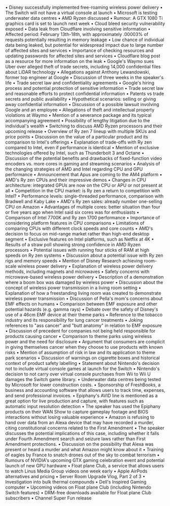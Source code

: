 • Disney successfully implemented free-roaming wireless power delivery
• The Switch will not have a virtual console at launch
• Microsoft is testing underwater data centres
• AMD Ryzen discussed
• Rumour: A GTX 1080 Ti graphics card is set to launch next week
• Cloud bleed security vulnerability exposed
• Data leak from Cloudflare involving sensitive information
• Affected period: February 13th-18th, with approximately .00003% of requests potentially resulting in memory leakage
• Low chance of individual data being leaked, but potential for widespread impact due to large number of affected sites and services
• Importance of checking resources and updating passwords for affected sites and services
• Cloudflare blog post as a resource for more information on the leak
• Google's Waymo sues Uber over alleged theft of trade secrets, including 14,000 confidential files about LiDAR technology
• Allegations against Anthony Lewandowski, former top engineer at Google
• Discussion of three weeks in the speaker's life
• Trade secret law and confidentiality agreements
• Google's hiring process and potential protection of sensitive information
• Trade secret law and reasonable efforts to protect confidential information
• Patents vs trade secrets and public availability
• Hypothetical scenarios: selling or giving away confidential information
• Discussion of a possible lawsuit involving Google and an employee
• Allegations of theft and intellectual property violations at Waymo
• Mention of a severance package and its typical accompanying agreement
• Possibility of lengthy litigation due to the individual's wealth
• Switching to discuss AMD Ryzen processors and their upcoming release
• Overview of Ry zen 7 lineup with multiple SKUs and price points
• Discussion on the value of a particular product and its comparison to Intel's offerings
• Explanation of trade-offs with Ry zen compared to Intel, even if performance is identical
• Mention of exclusive technologies offered by Intel, such as Thunderbolt 3 and Octane
• Discussion of the potential benefits and drawbacks of fixed-function video encoders vs. more cores in gaming and streaming scenarios
• Analysis of the changing strategies of AMD and Intel regarding CPU and GPU performance
• Announcement that Apus are coming to the AM4 platform
• AMD's Ry zen CPUs and their impressive demos
• Changes in CPU architecture: integrated GPUs are now on the CPU or APU or not present at all
• Competition in the CPU market: is Ry zen a return to competition with Intel?
• Performance levels: single-threaded performance, comparison with Bradwell and Kaby Lake
• AMD's Ry zen sales: already number one-selling CPU on Amazon
• Advantages of multiple cores: better situation than four or five years ago when Intel said six cores was for enthusiasts
• Comparison of Intel 7700K and Ry zen 1700 performance
• Importance of considering platform features in CPU comparisons
• Limitations of comparing CPUs with different clock speeds and core counts
• AMD's decision to focus on mid-range market rather than high-end desktop segment
• Exclusive features on Intel platforms, such as Netflix at 4K
• Results of a straw poll showing strong confidence in AMD Ryzen processors
• Potential issues with running four sticks of RAM at high speeds on Ry zen systems
• Discussion about a potential issue with Ry zen rigs and memory speeds
• Mention of Disney Research achieving room-scale wireless power delivery
• Explanation of wireless power delivery methods, including magnets and microwaves
• Safety concerns with microwave-based wireless power delivery
• Description of a demonstration where a boom box was damaged by wireless power
• Discussion about the concept of wireless power transmission in a living room setting
• Explanation of how a freestanding living room was created to demonstrate wireless power transmission
• Discussion of Pella's mom's concerns about EMF effects on humans
• Comparison between EMF exposure and other potential hazards (e.g. gamma rays)
• Debate over the safety of Disney's use of a 46cm EMF device at their theme parks
• Reference to the tobacco industry and its responsibility for lung cancer treatments
• Joking references to "ass cancer" and "butt anatomy" in relation to EMF exposure
• Discussion of precedent for companies not being held responsible for products causing cancer
• Comparison to theme parks using wireless power and the need for disclosure
• Argument that consumers are complicit in giving themselves cancer when they choose to use products with known risks
• Mention of assumption of risk in law and its application to theme park scenarios
• Discussion of warnings on cigarette boxes and historical context of product safety labelling
• Statement about Nintendo's decision not to include virtual console games at launch for the Switch
• Nintendo's decision to not carry over virtual console purchases from Wii to Wii U damages the Switch game library.
• Underwater data centres being tested by Microsoft for lower construction costs.
• Sponsorship of FreshBooks, a business and accounting software that allows users to track time, expenses, and send professional invoices.
• Epiphany's AVID line is mentioned as a great option for live production and capture, with features such as automatic input resolution detection
• The speaker has used the Epiphany products on their WAN Show to capture gameplay footage and BIOS interactions without losing valuable experience
• Amazon is refusing to hand over data from an Alexa device that may have recorded a murder, citing constitutional concerns related to the First Amendment
• The speaker discusses the potential implications of this case, including whether it falls under Fourth Amendment search and seizure laws rather than First Amendment protections.
• Discussion on the possibility that Alexa was present or heard a murder and what Amazon might know about it
• Training of eagles by France to snatch drones out of the sky to combat terrorism
• Rumours of NVIDIA's upcoming GTX gaming celebration event and potential launch of new GPU hardware
• Float plane Club, a service that allows users to watch Linus Media Group videos one week early
• Apple AirPods alternatives and pricing
• Server Room Upgrade Vlog, Part 2 of 3
• Investigation into bulk thermal compounds
• Dell's Inspired Gaming computer
• Upcoming videos on Float plane Club (including Nintendo Switch features)
• DRM-free downloads available for Float plane Club subscribers
• Channel Super Fun release